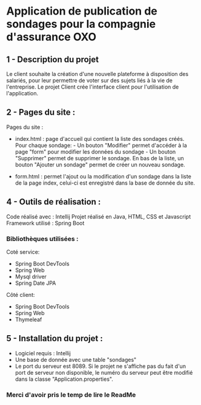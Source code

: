 # Application de publication de sondages pour la compagnie d'assurance OXO

## 1 - Description du projet

Le client souhaite la création d'une nouvelle plateforme à disposition des salariés, pour leur permettre de voter sur des sujets liés à la vie de l'entreprise.
Le projet Client crée l'interface client pour l'utilisation de l'application.

## 2 - Pages du site :

Pages du site :

- index.html : page d'accueil qui contient la liste des sondages créés.
  Pour chaque sondage:
      - Un bouton "Modifier" permet d'accéder à la page "form" pour modifier les données du sondage 
      - Un bouton "Supprimer" permet de supprimer le sondage.
  En bas de la liste, un bouton "Ajouter un sondage" permet de créer un nouveau sondage.

- form.html : permet l'ajout ou la modification d'un sondage dans la liste de la page index, celui-ci est enregistré dans la base
  de donnée du site.



## 4 - Outils de réalisation :

Code réalisé avec : Intellij
Projet réalisé en Java, HTML, CSS et Javascript  
Framework utilisé : Spring Boot

### Bibliothèques utilisées :

Coté service:
- Spring Boot DevTools
- Spring Web
- Mysql driver
- Spring Date JPA

Côté client:
- Spring Boot DevTools
- Spring Web
- Thymeleaf

## 5 - Installation du projet :

- Logiciel requis : Intellij
- Une base de donnée avec une table "sondages"
- Le port du serveur est 8089. Si le projet ne s'affiche pas du fait d'un port de serveur non disponible,  le numéro du serveur peut être modifié dans la classe "Application.properties".
  


### Merci d'avoir pris le temp de lire le ReadMe